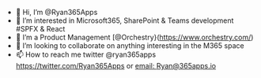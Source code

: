 - 👋 Hi, I’m @Ryan365Apps
- 👀 I’m interested in Microsoft365, SharePoint & Teams development #SPFX & React
- 🌱 I’m a Product Management [@Orchestry}(https://www.orchestry.com/)
- 💞️ I’m looking to collaborate on anything interesting in the M365 space
- 📫 How to reach me 
    twitter @ryan365apps https://twitter.com/Ryan365Apps or [email: Ryan@365apps.io](mailto:Ryan@365apps.io)

<!---
Ryan365Apps/Ryan365Apps is a ✨ special ✨ repository because its `README.md` (this file) appears on your GitHub profile.
You can click the Preview link to take a look at your changes.
--->
